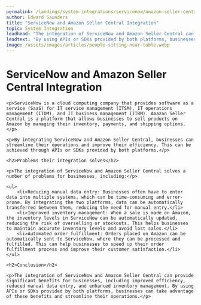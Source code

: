```yaml
---
permalink: /landings/system-integrations/servicenow/amazon-seller-central
author: Edward Saunders
title: "ServiceNow and Amazon Seller Central Integration"
topic: System Integration
leadhead: "The integration of ServiceNow and Amazon Seller Central can provide significant benefits for businesses, including improved efficiency, reduced manual data entry, and enhanced inventory management"
leadtext: "By using APIs or SDKs provided by both platforms, businesses can take advantage of these benefits and streamline their operations."
image: /assets/images/articles/people-sitting-near-table.webp
---
```

<div class="arttext">	<h1>ServiceNow and Amazon Seller Central Integration</h1>
	
	<p>ServiceNow is a cloud computing company that provides software as a service (SaaS) for IT service management (ITSM), IT operations management (ITOM), and IT business management (ITBM). Amazon Seller Central is a platform that allows businesses to sell products on Amazon by managing their inventory, payments, and shipping options.</p>
	
	<p>By integrating ServiceNow and Amazon Seller Central, businesses can streamline their operations and improve their efficiency. This can be achieved through APIs or SDKs provided by both platforms.</p>
	
	<h2>Problems their integration solves</h2>
	
	<p>The integration of ServiceNow and Amazon Seller Central solves a number of problems for businesses, including:</p>
	
	<ul>
		<li>Reducing manual data entry: Businesses often have to enter data into multiple systems, which can be time-consuming and error-prone. By integrating the two platforms, data can be automatically transferred between them, reducing the need for manual entry.</li>
		<li>Improved inventory management: When a sale is made on Amazon, the inventory levels in ServiceNow can be automatically updated, reducing the risk of overselling or stockouts. This helps businesses to maintain accurate inventory levels and avoid lost sales.</li>
		<li>Automated order fulfillment: Orders placed on Amazon can be automatically sent to ServiceNow, where they can be processed and fulfilled. This can help businesses to speed up their order fulfillment process and improve their customer satisfaction.</li>		
	</ul>
	
	<h2>Conclusion</h2>
	
	<p>The integration of ServiceNow and Amazon Seller Central can provide significant benefits for businesses, including improved efficiency, reduced manual data entry, and enhanced inventory management. By using APIs or SDKs provided by both platforms, businesses can take advantage of these benefits and streamline their operations.</p>
	
</div>